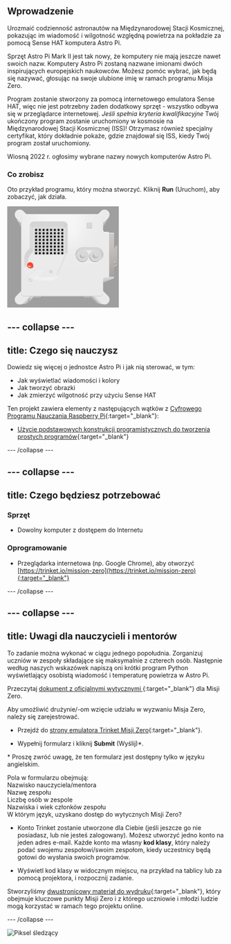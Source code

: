 ## Wprowadzenie

Urozmaić codzienność astronautów na Międzynarodowej Stacji Kosmicznej, pokazując im wiadomość i wilgotność względną powietrza na pokładzie za pomocą Sense HAT komputera Astro Pi.

Sprzęt Astro Pi Mark II jest tak nowy, że komputery nie mają jeszcze nawet swoich nazw. Komputery Astro Pi zostaną nazwane imionami dwóch inspirujących europejskich naukowców. Możesz pomóc wybrać, jak będą się nazywać, głosując na swoje ulubione imię w ramach programu Misja Zero.

Program zostanie stworzony za pomocą internetowego emulatora Sense HAT, więc nie jest potrzebny żaden dodatkowy sprzęt - wszystko odbywa się w przeglądarce internetowej. *Jeśli spełnia kryteria kwalifikacyjne* Twój ukończony program zostanie uruchomiony w kosmosie na Międzynarodowej Stacji Kosmicznej (ISS)! Otrzymasz również specjalny certyfikat, który dokładnie pokaże, gdzie znajdował się ISS, kiedy Twój program został uruchomiony.

Wiosną 2022 r. ogłosimy wybrane nazwy nowych komputerów Astro Pi.

### Co zrobisz

Oto przykład programu, który można stworzyć. Kliknij **Run** (Uruchom), aby zobaczyć, jak działa.

![Emulator Trinket Sense HAT uruchamia przykładowy program, który przewija wartość wilgotności po matrycy LED, a następnie wyświetla obraz ryby](images/M0_4.gif)

--- collapse ---
---
title: Czego się nauczysz
---

Dowiedz się więcej o jednostce Astro Pi i jak nią sterować, w tym:
+ Jak wyświetlać wiadomości i kolory
+ Jak tworzyć obrazki
+ Jak zmierzyć wilgotność przy użyciu Sense HAT

Ten projekt zawiera elementy z następujących wątków z [Cyfrowego Programu Nauczania Raspberry Pi](http://rpf.io/curriculum){:target="_blank"}:

+ [Użycie podstawowych konstrukcji programistycznych do tworzenia prostych programów](https://curriculum.raspberrypi.org/programming/creator/){:target="_blank"}

--- /collapse ---

--- collapse ---
---
title: Czego będziesz potrzebować
---

### Sprzęt

+ Dowolny komputer z dostępem do Internetu

### Oprogramowanie

+ Przeglądarka internetowa (np. Google Chrome), aby otworzyć [https://trinket.io/mission-zero](https://trinket.io/mission-zero){:target="_blank"}

--- /collapse ---

--- collapse ---
---
title: Uwagi dla nauczycieli i mentorów
---

To zadanie można wykonać w ciągu jednego popołudnia. Zorganizuj uczniów w zespoły składające się maksymalnie z czterech osób. Następnie według naszych wskazówek napiszą oni krótki program Python wyświetlający osobistą wiadomość i temperaturę powietrza w Astro Pi.

Przeczytaj [dokument z oficjalnymi wytycznymi ](https://astro-pi.org/media/mission-zero-guidelines/Astro_Pi_Mission_Zero_Guidelines_2021_22-pl.pdf){:target="_blank"} dla Misji Zero.

Aby umożliwić drużynie/-om wzięcie udziału w wyzwaniu Misja Zero, należy się zarejestrować.

+ Przejdź do [strony emulatora Trinket Misji Zero](https://trinket.io/mission-zero){:target="_blank"}.

+ Wypełnij formularz i kliknij **Submit** (Wyślij)\*.

\* Proszę zwróć uwagę, że ten formularz jest dostępny tylko w języku angielskim.

Pola w formularzu obejmują:  
Nazwisko nauczyciela/mentora   
Nazwę zespołu  
Liczbę osób w zespole  
Nazwiska i wiek członków zespołu   
W którym język, uzyskano dostęp do wytycznych Misji Zero?

+ Konto Trinket zostanie utworzone dla Ciebie (jeśli jeszcze go nie posiadasz, lub nie jesteś zalogowany). Możesz utworzyć jedno konto na jeden adres e-mail. Każde konto ma własny **kod klasy**, który należy podać swojemu zespołowi/swoim zespołom, kiedy uczestnicy będą gotowi do wysłania swoich programów.

+ Wyświetl kod klasy w widocznym miejscu, na przykład na tablicy lub za pomocą projektora, i rozpocznij zadanie.

 Stworzyliśmy [dwustronicowy materiał do wydruku](https://astro-pi.org/astro_pi_mission_zero_project_print_out_v10_print/){:target="_blank"}, który obejmuje kluczowe punkty Misji Zero i z którego uczniowie i młodzi ludzie mogą korzystać w ramach tego projektu online.

--- /collapse ---

![Piksel śledzący](https://code.org/api/hour/begin_raspberrypi_astropi.png)
